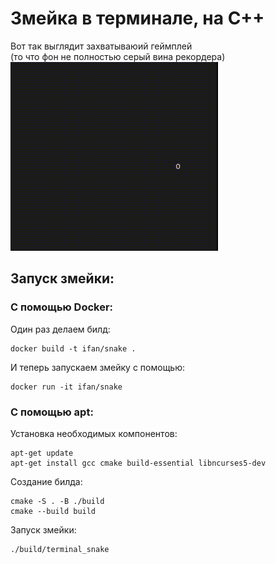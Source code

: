 # Змейка в терминале, на C++
Вот так выглядит захватываюий геймплей  
(то что фон не полностью серый вина рекордера)  
![Вывод в терминал](imgs/2.gif)
## Запуск змейки:
### С помощью Docker:
Один раз делаем билд:
```
docker build -t ifan/snake .
```
И теперь запускаем змейку с помощью:
```
docker run -it ifan/snake
```
### С помощью apt:
Установка необходимых компонентов:
```
apt-get update
apt-get install gcc cmake build-essential libncurses5-dev
```
Создание билда:
```
cmake -S . -B ./build
cmake --build build
```
Запуск змейки:
```
./build/terminal_snake
```

